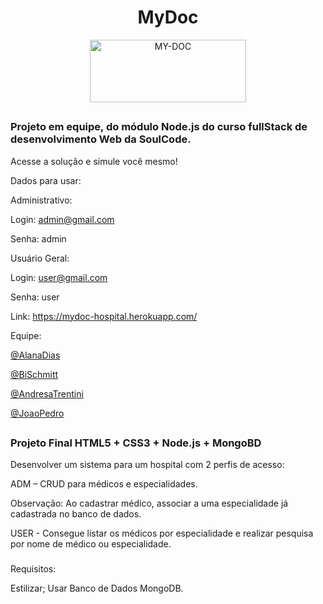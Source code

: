 <div align="center">
 
 # MyDoc

 <a href="https://github.com/alanadiastech"><img src="https://i.ibb.co/vqxH5b5/MY-DOC.png" alt="MY-DOC" border="0"  height="100" width="250"></a>

 ##
 
</div>

### Projeto em equipe, do módulo Node.js do curso fullStack de desenvolvimento Web da SoulCode.

Acesse a solução e simule você mesmo!

Dados para usar:

Administrativo:

Login: admin@gmail.com

Senha: admin


Usuário Geral:

Login: user@gmail.com

Senha: user

Link: https://mydoc-hospital.herokuapp.com/

Equipe:

 [@AlanaDias](https://github.com/alanadiastech)

 [@BiSchmitt](https://github.com/bischmitt)

 [@AndresaTrentini](https://github.com/AndresaTrentini)

 [@JoaoPedro](https://github.com/JPMELO13)

##

### Projeto Final HTML5 + CSS3 + Node.js + MongoBD

Desenvolver um sistema para um hospital com 2 perfis de acesso:

ADM – CRUD para médicos e especialidades.

Observação: Ao cadastrar médico, associar a uma especialidade já cadastrada no banco de dados.

USER - Consegue listar os médicos por especialidade e realizar pesquisa por nome de médico ou especialidade.

###

Requisitos:

Estilizar;
Usar Banco de Dados MongoDB.

